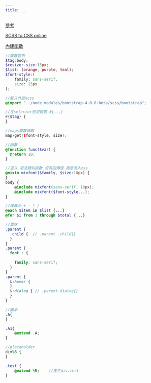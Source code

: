 ```yaml
---
title: __
---
```


[參考](http://blog.kdchang.cc/2016/10/11/sass-scss-tutorial-introduction/)

[SCSS to CSS online](https://www.sassmeister.com/)

[內建函數](http://sass-lang.com/documentation/Sass/Script/Functions.html)


```scss
//變數宣告
$tag:body;
$resizer-size:15px;
$list: (orange, purple, teal);
$font-style:(
    family: sans-serif,
    size: 15px
);

//載入外部scss
@import "../node_modules/bootstrap-4.0.0-beta/scss/bootstrap";

//在selector使用變數 #{...}
#{$tag} {
}

//maps變數讀取
map-get($font-style, size);

```

```scss
//函數
@function func($var) {
  @return 10;
}
```

```scss
//混入 用法類似函數 沒有回傳值 而是混入css
@mixin mixfont($family, $size:10px) {
}
body {
    @include mixfont(sans-serif, 10px);
    @include mixfont($font-style...);
}

```

```scss
//運算元 + - * /
@each $item in $list {...}
@for $i from 1 through $total {...}
```


```scss
//巢狀
.parent {
  .child {  // .parent .child{}
  }
}
.parent {
  font : {
  
    family: sans-serif;
  }
}
.parent { 
  &:hover {
  }
  &:dialog { // .parent.dialog{}
  }
}

```

```scss
//繼承
.A{
}

.A1{
    @extend .A;
}

//placeholder
div%B {
}

.test {
	@extend %B;    //產生div.test
}


```